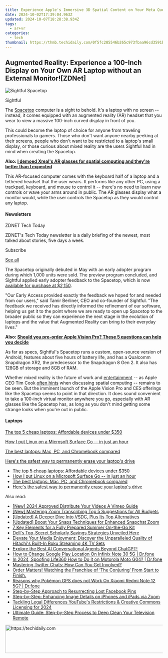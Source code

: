 ```yaml
---
title: Experience Apple's Immersive 3D Spatial Content on Your Meta Quest VR Headset – Easy Guide!
date: 2024-10-02T17:39:04.963Z
updated: 2024-10-07T18:28:38.934Z
tags:
  - ar+vr
categories:
  - tech
thumbnail: https://thmb.techidaily.com/0f5fc285546b265c973fbaa96cd3591b73387ac3a0f71577bc77fa3f28f478c0.jpg
---
```


## Augmented Reality: Experience a 100-Inch Display on Your Own AR Laptop without an External Monitor![ZDNet]

![Sightful Spacetop](https://www.zdnet.com/a/img/resize/7ff64b211bccdae9e023f61cf988dce7f8e58804/2024/01/18/92490641-9e15-4cbc-b3d4-66c68141e43c/spacetop.jpg?auto=webp&width=1280)

Sightful

The [Spacetop](https://sightful.com/) computer is a sight to behold. It's a laptop with no screen -- instead, it comes equipped with an augmented reality (AR) headset that you wear to view a massive 100-inch curved display in front of you. 

This could become the laptop of choice for anyone from traveling professionals to gamers. Those who don't want anyone nearby peeking at their screens, people who don't want to be restricted to a laptop's small display, or those curious about mixed reality are the users Sightful had in mind when creating the Spacetop. 

**Also: [I demoed Xreal's AR glasses for spatial computing and they're better than I expected](https://www.zdnet.com/article/i-demoed-xreals-ar-glasses-for-spatial-computing-and-theyre-better-than-i-expected/)**

This AR-focused computer comes with the keyboard half of a laptop and a tethered headset that the user wears. It performs like any other PC, using a trackpad, keyboard, and mouse to control it -- there's no need to learn new controls or wave your arms around in public. The AR glasses display what a monitor would, while the user controls the Spacetop as they would control any laptop.

#### Newsletters

ZDNET Tech Today

ZDNET's Tech Today newsletter is a daily briefing of the newest, most talked about stories, five days a week.

 Subscribe

[See all](https://www.zdnet.com/newsletters/)

The Spacetop originally debuted in May with an early adopter program during which 1,000 units were sold. The preview program concluded, and Sightful applied early adopter feedback to the Spacetop, which is now [available for purchase at $2,150](https://sightful.com/).

"Our Early Access provided exactly the feedback we hoped for and needed from our users," said Tamir Berliner, CEO and co-founder of Sightful. "The feedback we received has directly informed the refinement of our software, helping us get it to the point where we are ready to open up Spacetop to the broader public so they can experience the next stage in the evolution of laptops and the value that Augmented Reality can bring to their everyday lives."

**Also: [Should you pre-order Apple Vision Pro? These 5 questions can help you decide](https://www.zdnet.com/article/apple-vision-pro-should-you-pre-order/)**

As far as specs, Sightful's Spacetop runs a custom, open-source version of Android, features about five hours of battery life, and has a Qualcomm Snapdragon XR2, the predecessor to the Snapdragon 8 Gen 2\. It also has 128GB of storage and 8GB of RAM. 

Whether mixed reality is the future of work and [entertainment](https://www.zdnet.com/article/apple-is-now-marketing-vision-pro-as-the-ultimate-entertainment-device/) \-- as Apple CEO Tim Cook [often hints](https://www.zdnet.com/article/apple-vision-pro-in-stores-february-2-pre-orders-start-january-19/) when discussing spatial computing -- remains to be seen. But the imminent launch of the Apple Vision Pro and CES offerings like the Spacetop seems to point in that direction. It does sound convenient to take a 100-inch virtual monitor anywhere you go, especially with AR glasses like the Spacetop has, as long as you don't mind getting some strange looks when you're out in public. 

#### Laptops

[The top 5 cheap laptops: Affordable devices under $350](https://www.zdnet.com/article/best-cheap-laptop/ "The top 5 cheap laptops: Affordable devices under $350")

[How I put Linux on a Microsoft Surface Go -- in just an hour](https://www.zdnet.com/article/how-i-put-linux-on-a-microsoft-surface-go-in-just-an-hour/ "How I put Linux on a Microsoft Surface Go -- in just an hour")

[The best laptops: Mac, PC, and Chromebook compared](https://www.zdnet.com/article/best-laptop/ "The best laptops: Mac, PC, and Chromebook compared")

[Here's the safest way to permanently erase your laptop's drive](https://www.zdnet.com/article/wiping-a-windows-laptop-heres-the-safest-free-way-to-erase-your-personal-data/ "Here's the safest way to permanently erase your laptop's drive")

* [The top 5 cheap laptops: Affordable devices under $350](https://www.zdnet.com/article/best-cheap-laptop/ "The top 5 cheap laptops: Affordable devices under $350")
* [How I put Linux on a Microsoft Surface Go -- in just an hour](https://www.zdnet.com/article/how-i-put-linux-on-a-microsoft-surface-go-in-just-an-hour/ "How I put Linux on a Microsoft Surface Go -- in just an hour")
* [The best laptops: Mac, PC, and Chromebook compared](https://www.zdnet.com/article/best-laptop/ "The best laptops: Mac, PC, and Chromebook compared")
* [Here's the safest way to permanently erase your laptop's drive](https://www.zdnet.com/article/wiping-a-windows-laptop-heres-the-safest-free-way-to-erase-your-personal-data/ "Here's the safest way to permanently erase your laptop's drive")

<ins class="adsbygoogle"
     style="display:block"
     data-ad-format="autorelaxed"
     data-ad-client="ca-pub-7571918770474297"
     data-ad-slot="1223367746"></ins>

<ins class="adsbygoogle"
     style="display:block"
     data-ad-client="ca-pub-7571918770474297"
     data-ad-slot="8358498916"
     data-ad-format="auto"
     data-full-width-responsive="true"></ins>

<span class="atpl-alsoreadstyle">Also read:</span>
<div><ul>
<li><a href="https://vimeo-videos.techidaily.com/new-2024-approved-distribute-your-videos-a-vimeo-guide/"><u>[New] 2024 Approved Distribute Your Videos A Vimeo Guide</u></a></li>
<li><a href="https://video-screen-grab.techidaily.com/new-mastering-zoom-transcribing-top-5-suggestions-for-all-budgets/"><u>[New] Mastering Zoom Transcribing Top 5 Suggestions for All Budgets</u></a></li>
<li><a href="https://screen-activity-recording.techidaily.com/updated-a-deeper-dive-into-vsdc-plus-its-top-alternatives/"><u>[Updated] A Deeper Dive Into VSDC, Plus Its Top Alternatives</u></a></li>
<li><a href="https://extra-information.techidaily.com/updated-boost-your-snaps-techniques-for-enhanced-snapchat-zoom/"><u>[Updated] Boost Your Snaps Techniques for Enhanced Snapchat Zoom</u></a></li>
<li><a href="https://tech-renaissance.techidaily.com/7-key-elements-for-a-fully-prepared-summer-on-the-go-kit/"><u>7 Key Elements for a Fully Prepared Summer On-the-Go Kit</u></a></li>
<li><a href="https://tech-renaissance.techidaily.com/1722883164294-dells-top-secret-scholarly-savings-strategies-unveiled-here/"><u>Dell's Top-Secret Scholarly Savings Strategies Unveiled Here</u></a></li>
<li><a href="https://tech-renaissance.techidaily.com/elevate-your-media-enjoyment-discover-the-unparalleled-quality-of-hitachis-built-in-roku-streaming-4k-tv-sets/"><u>Elevate Your Media Enjoyment: Discover the Unparalleled Quality of Hitachi's Built-In Roku Streaming 4K TV Sets</u></a></li>
<li><a href="https://tech-renaissance.techidaily.com/explore-the-best-ai-conversational-agents-beyond-chatgpt/"><u>Explore the Best AI Conversational Agents Beyond ChatGPT!</u></a></li>
<li><a href="https://fake-location.techidaily.com/how-to-change-google-play-location-on-infinix-note-30-5g-drfone-by-drfone-virtual-android/"><u>How to Change Google Play Location On Infinix Note 30 5G | Dr.fone</u></a></li>
<li><a href="https://phone-solutions.techidaily.com/in-2024-spoofing-life360-how-to-do-it-on-motorola-moto-g04-drfone-by-drfone-virtual-android/"><u>In 2024, Spoofing Life360 How to Do it on Motorola Moto G04? | Dr.fone</u></a></li>
<li><a href="https://tech-renaissance.techidaily.com/mastering-twitter-chats-how-can-you-get-involved/"><u>Mastering Twitter Chats: How Can You Get Involved?</u></a></li>
<li><a href="https://tech-renaissance.techidaily.com/order-matters-watching-the-franchise-of-the-conjuring-from-start-to-finish/"><u>Order Matters! Watching the Franchise of ‘The Conjuring’ From Start to Finish.</u></a></li>
<li><a href="https://change-location.techidaily.com/reasons-why-pokemon-gps-does-not-work-on-xiaomi-redmi-note-12-5g-drfone-by-drfone-virtual-android/"><u>Reasons why Pokémon GPS does not Work On Xiaomi Redmi Note 12 5G? | Dr.fone</u></a></li>
<li><a href="https://facebook.techidaily.com/step-by-step-approach-to-resurrecting-lost-facebook-pins/"><u>Step-by-Step Approach to Resurrecting Lost Facebook Pins</u></a></li>
<li><a href="https://tech-renaissance.techidaily.com/step-by-step-enhancing-image-details-on-iphones-and-ipads-via-zoom/"><u>Step-by-Step: Enhancing Image Details on iPhones and iPads via Zoom</u></a></li>
<li><a href="https://facebook-video-share.techidaily.com/tackling-legal-differences-youtubes-restrictions-and-creative-commons-licensing-for-2024/"><u>Tackling Legal Differences YouTube's Restrictions & Creative Commons Licensing for 2024</u></a></li>
<li><a href="https://tech-renaissance.techidaily.com/ultimate-guide-step-by-step-process-to-deep-clean-your-television-remote/"><u>Ultimate Guide: Step-by-Step Process to Deep Clean Your Television Remote</u></a></li>
</ul></div>

<!-- affiliate ads begin -->
<a href="https://appsumo.8odi.net/c/5597632/2082520/7443" target="_top" id="2082520">
  <img src="//a.impactradius-go.com/display-ad/7443-2082520" border="0" alt="https://techidaily.com" width="728" height="90"/>
</a>
<img height="0" width="0" src="https://appsumo.8odi.net/i/5597632/2082520/7443" style="position:absolute;visibility:hidden;" border="0" />
<!-- affiliate ads end -->

